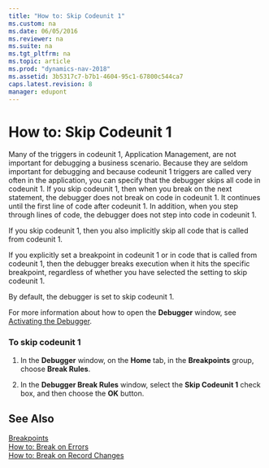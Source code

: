 ```yaml
---
title: "How to: Skip Codeunit 1"
ms.custom: na
ms.date: 06/05/2016
ms.reviewer: na
ms.suite: na
ms.tgt_pltfrm: na
ms.topic: article
ms.prod: "dynamics-nav-2018"
ms.assetid: 3b5317c7-b7b1-4604-95c1-67800c544ca7
caps.latest.revision: 8
manager: edupont
---
```

# How to: Skip Codeunit 1
Many of the triggers in codeunit 1, Application Management, are not important for debugging a business scenario. Because they are seldom important for debugging and because codeunit 1 triggers are called very often in the application, you can specify that the debugger skips all code in codeunit 1. If you skip codeunit 1, then when you break on the next statement, the debugger does not break on code in codeunit 1. It continues until the first line of code after codeunit 1. In addition, when you step through lines of code, the debugger does not step into code in codeunit 1.  
  
 If you skip codeunit 1, then you also implicitly skip all code that is called from codeunit 1.  
  
 If you explicitly set a breakpoint in codeunit 1 or in code that is called from codeunit 1, then the debugger breaks execution when it hits the specific breakpoint, regardless of whether you have selected the setting to skip codeunit 1.  
  
 By default, the debugger is set to skip codeunit 1.  
  
 For more information about how to open the **Debugger** window, see [Activating the Debugger](Activating-the-Debugger.md).  
  
### To skip codeunit 1  
  
1.  In the **Debugger** window, on the **Home** tab, in the **Breakpoints** group, choose **Break Rules**.  
  
2.  In the **Debugger Break Rules** window, select the **Skip Codeunit 1** check box, and then choose the **OK** button.  
  
## See Also  
 [Breakpoints](Breakpoints.md)   
 [How to: Break on Errors](How-to--Break-on-Errors.md)   
 [How to: Break on Record Changes](How-to--Break-on-Record-Changes.md)